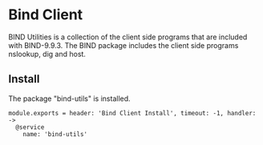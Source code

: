 
# Bind Client

BIND Utilities is a collection of the client side programs that are included 
with BIND-9.9.3. The BIND package includes the client side programs 
nslookup, dig and host.

## Install

The package "bind-utils" is installed.

    module.exports = header: 'Bind Client Install', timeout: -1, handler: ->
      @service
        name: 'bind-utils'
